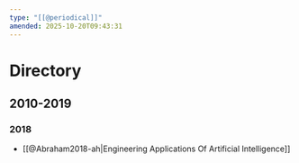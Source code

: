```yaml
---
type: "[[@periodical]]"
amended: 2025-10-20T09:43:31
---
```


# Directory
## 2010-2019
### 2018
- [[@Abraham2018-ah|Engineering Applications Of Artificial Intelligence]]
